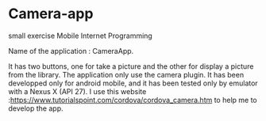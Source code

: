# Camera-app
 small exercise Mobile Internet Programming 
 
Name of the application : CameraApp.

It has two buttons, one for take a picture and the other for display a picture from the library.
The application only use the camera plugin.
It has been developped only for android mobile, and it has been tested only by emulator with a Nexus X (API 27).
I use this website :https://www.tutorialspoint.com/cordova/cordova_camera.htm to help me to develop the app.
